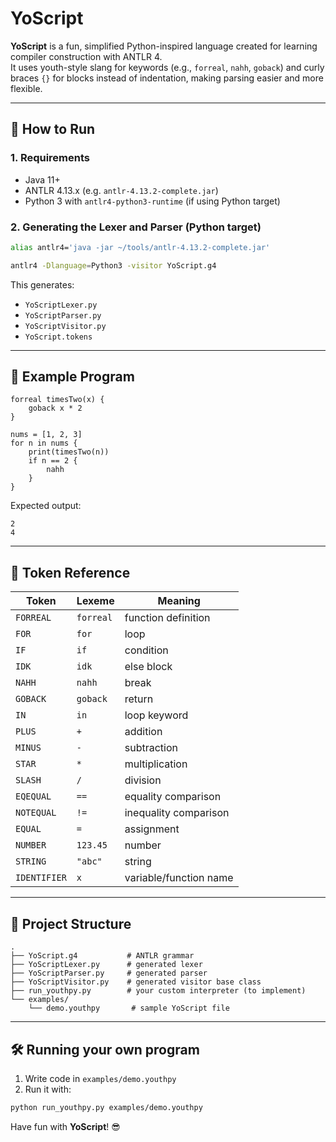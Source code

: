 # YoScript

**YoScript** is a fun, simplified Python-inspired language created for learning compiler construction with ANTLR 4.  
It uses youth-style slang for keywords (e.g., `forreal`, `nahh`, `goback`) and curly braces `{}` for blocks instead of indentation, making parsing easier and more flexible.

---

## 🚀 How to Run

### 1. Requirements
- Java 11+
- ANTLR 4.13.x (e.g. `antlr-4.13.2-complete.jar`)
- Python 3 with `antlr4-python3-runtime` (if using Python target)

### 2. Generating the Lexer and Parser (Python target)
```bash
alias antlr4='java -jar ~/tools/antlr-4.13.2-complete.jar'

antlr4 -Dlanguage=Python3 -visitor YoScript.g4
```

This generates:
- `YoScriptLexer.py`
- `YoScriptParser.py`
- `YoScriptVisitor.py`
- `YoScript.tokens`

---

## 🧪 Example Program

```youthpy
forreal timesTwo(x) {
    goback x * 2
}

nums = [1, 2, 3]
for n in nums {
    print(timesTwo(n))
    if n == 2 {
        nahh
    }
}
```

Expected output:
```
2
4
```

---

## 📜 Token Reference

| Token        | Lexeme     | Meaning                 |
|--------------|------------|--------------------------|
| `FORREAL`    | `forreal`  | function definition      |
| `FOR`        | `for`      | loop                     |
| `IF`         | `if`       | condition                |
| `IDK`        | `idk`      | else block               |
| `NAHH`       | `nahh`     | break                    |
| `GOBACK`     | `goback`   | return                   |
| `IN`         | `in`       | loop keyword             |
| `PLUS`       | `+`        | addition                 |
| `MINUS`      | `-`        | subtraction              |
| `STAR`       | `*`        | multiplication           |
| `SLASH`      | `/`        | division                 |
| `EQEQUAL`    | `==`       | equality comparison      |
| `NOTEQUAL`   | `!=`       | inequality comparison    |
| `EQUAL`      | `=`        | assignment               |
| `NUMBER`     | `123.45`   | number                   |
| `STRING`     | `"abc"`    | string                   |
| `IDENTIFIER` | `x`        | variable/function name   |

---

## 📁 Project Structure

```
.
├── YoScript.g4           # ANTLR grammar
├── YoScriptLexer.py      # generated lexer
├── YoScriptParser.py     # generated parser
├── YoScriptVisitor.py    # generated visitor base class
├── run_youthpy.py        # your custom interpreter (to implement)
└── examples/
    └── demo.youthpy       # sample YoScript file
```

---

## 🛠️ Running your own program

1. Write code in `examples/demo.youthpy`
2. Run it with:
```bash
python run_youthpy.py examples/demo.youthpy
```

Have fun with **YoScript**! 😎